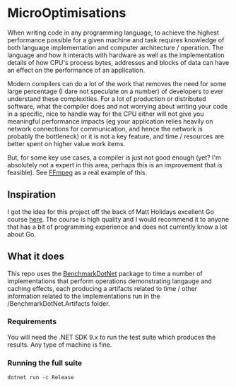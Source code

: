 # MicroOptimisations

When writing code in any programming language, to achieve the highest performance possible for a 
given machine and task requires knowledge of both language implementation and computer architecture 
/ operation. The language and how it interacts with hardware as well as the implementation details 
of how CPU's process bytes, addresses and blocks of data can have an effect on the performance of 
an application.

Modern compilers can do a lot of the work that removes the need for some large percentage (I dare 
not speculate on a number) of developers to ever understand these complexities. For a lot of 
production or distributed software, what the compiler does and not worrying about writing your code
in a specific, nice to handle way for the CPU either will not give you meaningful performance 
impacts (eg your application relies heavily on network connections for communication, and 
hence the network is probably the bottleneck) or it is not a key feature, and time / resources are 
better spent on higher value work items.

But, for some key use cases, a compiler is just not good enough (yet? I'm absolutely not a expert in
this area, perhaps this is an improvement that is feasible). See 
[FFmpeg](https://ffmpeg.org/developer.html#SIMD_002fDSP-1) as a real example of this.

## Inspiration

I got the idea for this project off the back of Matt Holidays excellent Go course [here](https://www.youtube.com/watch?v=7QLoOd9HinY&list=PLoILbKo9rG3skRCj37Kn5Zj803hhiuRK6&index=35&t=1302s&ab_channel=MattK%C3%98DVB).
The course is high quality and I would recommend it to anyone that has a bit of programming 
experience and does not currently know a lot about Go.

## What it does

This repo uses the [BenchmarkDotNet](https://github.com/dotnet/BenchmarkDotNet) package to time
a number of implementations that perform operations demonstrating langauge and caching effects, 
each producing a artifacts related to time / other information related to the implementations 
run in the /BenchmarkDotNet.Artifacts folder.

### Requirements

You will need the .NET SDK 9.x to run the test suite which produces the results. Any type of machine
is fine.

### Running the full suite

```
dotnet run -c Release
```
